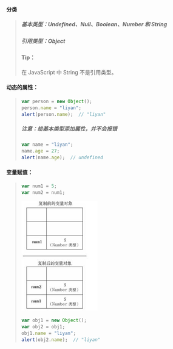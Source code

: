 #### 分类

> ##### 基本类型：Undefined、Null、Boolean、Number 和 String
>
> ##### 引用类型：Object
>
> #### Tip：
>
> 在 JavaScript 中 String 不是引用类型。

#### 动态的属性：

> ```js
> var person = new Object();
> person.name = "liyan";
> alert(person.name);  // "liyan"
> ```
>
> ##### 注意：给基本类型添加属性，并不会报错
>
> ```js
> var name = "liyan";
> name.age = 27;
> alert(name.age);  // undefined
> ```

#### 变量赋值：

> ```js
> var num1 = 5;
> var num2 = num1;
> ```
>
> ![](/assets/00192.jpg)
>
> ```js
> var obj1 = new Object();
> var obj2 = obj1;
> obj1.name = "liyan";
> alert(obj2.name);  // "liyan"
> ```



